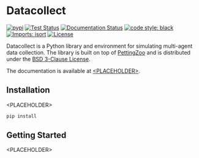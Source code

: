 # Datacollect
[![pypi](https://img.shields.io/pypi/v/datacollect?label=pypi)](<LINK TO PYPI>)
[![Test Status](https://github.com/lfwa/datacollect/workflows/Test/badge.svg?branch=main)](https://github.com/lfwa/datacollect/actions?query=workflow%3ATest)
[![Documentation Status](https://readthedocs.org/projects/datacollect/badge/?version=latest)](https://datacollect.readthedocs.io/en/latest/?badge=latest)
[![code style: black](https://img.shields.io/badge/code%20style-black-000000.svg)](https://github.com/psf/black)
[![Imports: isort](https://img.shields.io/badge/%20imports-isort-%231674b1?style=flat&labelColor=ef8336)](https://pycqa.github.io/isort/)
[![License](https://img.shields.io/github/license/lfwa/datacollect)](https://github.com/lfwa/datacollect/blob/main/LICENSE)

Datacollect is a Python library and environment for simulating multi-agent data collection. The library is built on top of [PettingZoo](https://github.com/Farama-Foundation/PettingZoo) and is distributed under the [BSD 3-Clause License](LICENSE).

The documentation is available at [\<PLACEHOLDER\>](https://github.com/lfwa/datacollect).

## Installation
\<PLACEHOLDER>

```bash
pip install
```
## Getting Started
\<PLACEHOLDER>
